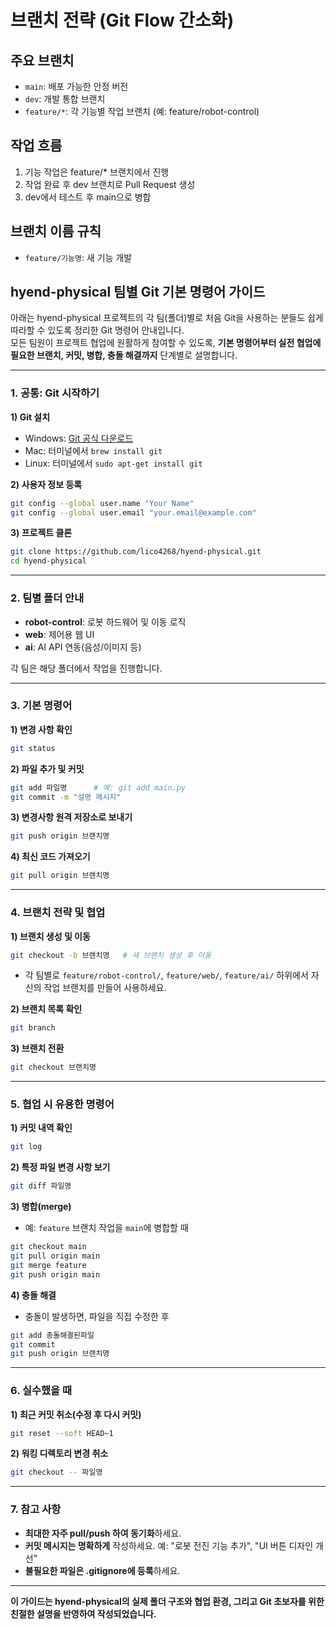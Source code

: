 # 브랜치 전략 (Git Flow 간소화)

## 주요 브랜치
- `main`: 배포 가능한 안정 버전
- `dev`: 개발 통합 브랜치
- `feature/*`: 각 기능별 작업 브랜치 (예: feature/robot-control)

## 작업 흐름
1. 기능 작업은 feature/* 브랜치에서 진행
2. 작업 완료 후 dev 브랜치로 Pull Request 생성
3. dev에서 테스트 후 main으로 병합

## 브랜치 이름 규칙
- `feature/기능명`: 새 기능 개발


## hyend-physical 팀별 Git 기본 명령어 가이드

아래는 hyend-physical 프로젝트의 각 팀(폴더)별로 처음 Git을 사용하는 분들도 쉽게 따라할 수 있도록 정리한 Git 명령어 안내입니다.  
모든 팀원이 프로젝트 협업에 원활하게 참여할 수 있도록, **기본 명령어부터 실전 협업에 필요한 브랜치, 커밋, 병합, 충돌 해결까지** 단계별로 설명합니다.  

---

### 1. 공통: Git 시작하기

**1) Git 설치**
- Windows: [Git 공식 다운로드](https://git-scm.com/download/win)
- Mac: 터미널에서 `brew install git`
- Linux: 터미널에서 `sudo apt-get install git`

**2) 사용자 정보 등록**
```bash
git config --global user.name "Your Name"
git config --global user.email "your.email@example.com"
```

**3) 프로젝트 클론**
```bash
git clone https://github.com/lico4268/hyend-physical.git
cd hyend-physical
```

---

### 2. 팀별 폴더 안내

- **robot-control**: 로봇 하드웨어 및 이동 로직
- **web**: 제어용 웹 UI
- **ai**: AI API 연동(음성/이미지 등)

각 팀은 해당 폴더에서 작업을 진행합니다.

---

### 3. 기본 명령어

**1) 변경 사항 확인**
```bash
git status
```

**2) 파일 추가 및 커밋**
```bash
git add 파일명      # 예: git add main.py
git commit -m "설명 메시지"
```

**3) 변경사항 원격 저장소로 보내기**
```bash
git push origin 브랜치명
```

**4) 최신 코드 가져오기**
```bash
git pull origin 브랜치명
```

---

### 4. 브랜치 전략 및 협업

**1) 브랜치 생성 및 이동**
```bash
git checkout -b 브랜치명   # 새 브랜치 생성 후 이동
```
- 각 팀별로 `feature/robot-control/`, `feature/web/`, `feature/ai/` 하위에서 자신의 작업 브랜치를 만들어 사용하세요.

**2) 브랜치 목록 확인**
```bash
git branch
```

**3) 브랜치 전환**
```bash
git checkout 브랜치명
```

---

### 5. 협업 시 유용한 명령어

**1) 커밋 내역 확인**
```bash
git log
```

**2) 특정 파일 변경 사항 보기**
```bash
git diff 파일명
```

**3) 병합(merge)**
- 예: `feature` 브랜치 작업을 `main`에 병합할 때
```bash
git checkout main
git pull origin main
git merge feature
git push origin main
```

**4) 충돌 해결**
- 충돌이 발생하면, 파일을 직접 수정한 후
```bash
git add 충돌해결된파일
git commit
git push origin 브랜치명
```

---

### 6. 실수했을 때

**1) 최근 커밋 취소(수정 후 다시 커밋)**
```bash
git reset --soft HEAD~1
```

**2) 워킹 디렉토리 변경 취소**
```bash
git checkout -- 파일명
```

---

### 7. 참고 사항

- **최대한 자주 pull/push 하여 동기화**하세요.
- **커밋 메시지는 명확하게** 작성하세요. 예: "로봇 전진 기능 추가", "UI 버튼 디자인 개선"
- **불필요한 파일은 .gitignore에 등록**하세요.

---

**이 가이드는 hyend-physical의 실제 폴더 구조와 협업 환경, 그리고 Git 초보자를 위한 친절한 설명을 반영하여 작성되었습니다.** 
